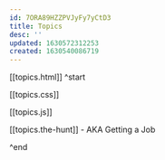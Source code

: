 ```yaml
---
id: 7ORA89HZZPVJyFy7yCtD3
title: Topics
desc: ''
updated: 1630572312253
created: 1630540086719
---
```


[[topics.html]] ^start

[[topics.css]]

[[topics.js]]

[[topics.the-hunt]] - AKA Getting a Job

^end

